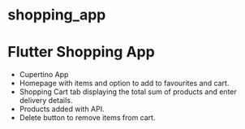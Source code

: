 # shopping_app

# Flutter Shopping App
* Cupertino App
* Homepage with items and option to add to favourites and cart.
* Shopping Cart tab displaying the total sum of products and enter delivery details.
* Products added with API.
* Delete button to remove items from cart.
